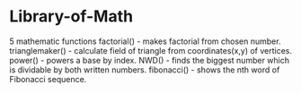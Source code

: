 # Library-of-Math
5 mathematic functions 
factorial() - makes factorial from chosen number.
trianglemaker() - calculate field of triangle from coordinates(x,y) of vertices.
power() - powers a base by index.
NWD() - finds the biggest number which is dividable by both written numbers.
fibonacci() - shows the nth word of Fibonacci sequence.

